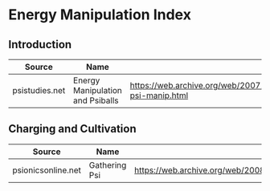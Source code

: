# Energy Manipulation Index

## Introduction

| Source | Name <Author> | Link | Notes |
| ------ | ---- | ---- | ----- |
| psistudies.net | Energy Manipulation and Psiballs <Brandon R> | https://web.archive.org/web/20071223145443/http://psistudies.net:80/_articles_backup/basic-psi-manip.html | 
 

## Charging and Cultivation

| Source | Name | Link | Notes |
| ------ | ---- | ---- | ----- |
| psionicsonline.net | Gathering Psi <Roger Demis> | https://web.archive.org/web/20080313094759/http://www.psionicsonline.net/gatheringpsiroger |
  
